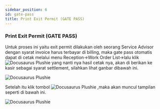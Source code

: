 ```yaml
---
sidebar_position: 6
id: gate-pass
title: Print Exit Permit (GATE PASS)
---
```


### Print Exit Permit (GATE PASS)

Untuk proses ini yaitu exit permit dilakukan oleh seorang Service Advisor dengan syarat invoice harus terbayar di billing, maka gate pass otomatis dapat di cetak melalui menu Reception->Work Order List->lalu klik ![Docusaurus Plushie](/img/purchase-part/gate-pass/tigatitik.png) yang nanti nya hasil cetak nya, akan di berikan ke kasir sebagai syarat settlement, silahkan lihat ganbar dibawah ini.

![Docusaurus Plushie](/img/purchase-part/gate-pass/1.png)

Setelah itu klik tombol ![Docusaurus Plushie](/img/purchase-part/gate-pass/printexitpermit.png) ,maka akan muncul tampilan seperti di bawah ini.

![Docusaurus Plushie](/img/purchase-part/gate-pass/2.png)